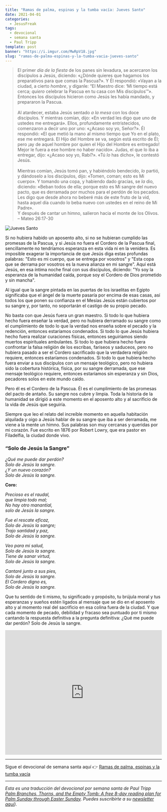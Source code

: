 ```yaml
---
title: "Ramas de palma, espinas y la tumba vacía: Jueves Santo"
date: 2021-04-01
categories:
  - JesusFreak
tags:
  - devocional
  - semana santa
  - Paul Tripp
template: post
banner: "https://i.imgur.com/MwRpV18.jpg"
slug: "ramas-de-palma-espinas-y-la-tumba-vacia-jueves-santo"
---
```


> El primer *día de la fiesta* de los panes sin levadura, se acercaron los discípulos a Jesús, diciendo: «¿Dónde quieres que hagamos los preparativos para que comas la Pascua?». Y Él respondió: «Vayan a la ciudad, a cierto *hombre*, y díganle: “El Maestro dice: ‘Mi tiempo está cerca; *quiero* celebrar la Pascua en tu casa con Mis discípulos’”». Entonces los discípulos hicieron como Jesús les había mandado, y prepararon la Pascua. <br>
> <br>
> Al atardecer, estaba Jesús sentado *a la mesa* con los doce discípulos. Y mientras comían, dijo: «En verdad les digo que uno de ustedes me entregará». Ellos, profundamente entristecidos, comenzaron a decir uno por uno: «¿Acaso soy yo, Señor?». Él respondió: «El que metió la mano al mismo tiempo que Yo en el plato, ese me entregará. El Hijo del Hombre se va, según está escrito de Él; pero ¡ay de aquel hombre por quien el Hijo del Hombre es entregado! Mejor le fuera a ese hombre no haber nacido». Judas, el que lo iba a entregar, dijo: «¿Acaso soy yo, Rabí?». «Tú *lo* has dicho», le contestó Jesús.<br>
> <br>
> Mientras comían, Jesús tomó pan, y habiéndolo bendecido, *lo* partió, y dándose*lo* a los discípulos, dijo: «Tomen, coman; esto es Mi cuerpo». Y tomando una copa, y habiendo dado gracias, se *la* dio, diciendo: «Beban todos de ella; porque esto es Mi sangre del nuevo pacto, que es derramada por muchos para el perdón de los pecados. Les digo que desde ahora no beberé más de este fruto de la vid, hasta aquel día cuando lo beba nuevo con ustedes en el reino de Mi Padre».<br>
> Y después de cantar un himno, salieron hacia el monte de los Olivos.<br>
> – Mateo 26:17-30

![Jueves Santo](https://i.imgur.com/MwRpV18.jpg)

Si no hubiera habido un aposento alto, si no se hubieran cumplido las promesas de la Pascua, y si Jesús no fuera el Cordero de la Pascua final, sencillamente no tendríamos esperanza en esta vida ni en la venidera. Es imposible exagerar la importancia de que Jesús diga estas profundas palabras: "Esto es mi cuerpo, que se entrega por vosotros" y "Esta copa que se derrama por vosotros es la nueva alianza en mi sangre". Aquí está Jesús, en esa íntima noche final con sus discípulos, diciendo: "Yo soy la esperanza de la humanidad caída, porque soy el Cordero de Dios prometido y sin mancha".

Al igual que la sangre pintada en las puertas de los israelitas en Egipto significaba que el ángel de la muerte pasaría por encima de esas casas, así todos los que ponen su confianza en el Mesías Jesús están cubiertos por su sangre y, por tanto, no soportarán el castigo de su propio pecado.

No basta con que Jesús fuera un gran maestro. Si todo lo que hubiera hecho fuera enseñar la verdad, pero no hubiera derramado su sangre como el cumplimiento de todo lo que la verdad nos enseña sobre el pecado y la redención, entonces estaríamos condenados. Si todo lo que Jesús hubiera hecho fuera realizar curaciones físicas, entonces seguiríamos siendo muertos espirituales ambulantes. Si todo lo que hubiera hecho fuera confrontar la falsa religión de los escribas, fariseos y saduceos, pero no hubiera pasado a ser el Cordero sacrificado que la verdadera religión requiere, entonces estaríamos condenados. Si todo lo que hubiera hecho fuera enviar a sus discípulos con un mensaje teológico, pero no hubiera sido la cobertura histórica, física, por su sangre derramada, que ese mensaje teológico requiere, entonces estaríamos sin esperanza y sin Dios, pecadores solos en este mundo caído.

Pero él es el Cordero de la Pascua. Él es el cumplimiento de las promesas del pacto de antaño. Su sangre nos cubre y limpia. Toda la historia de la humanidad se dirigió a este momento en el aposento alto y al sacrificio de la vida de Jesús que seguiría.

Siempre que leo el relato del increíble momento en aquella habitación alquilada y oigo a Jesús hablar de su sangre que iba a ser derramada, me viene a la mente un himno. Sus palabras son muy cercanas y queridas por mi corazón. Fue escrito en 1876 por Robert Lowry, que era pastor en Filadelfia, la ciudad donde vivo.

### “Solo de Jesús la Sangre”

*¿Qué me puede dar perdón?*<br>
*Solo de Jesús la sangre.*<br>
*¿Y un nuevo corazón?*<br>
*Solo de Jesús la sangre.*

**Coro:**

*Precioso es el raudal,*<br>
*que limpia todo mal;*<br>
*No hay otro manantial,*<br>
*solo de Jesús la sangre.*

*Fue el rescate eficaz,*<br>
*Solo de Jesús la sangre;*<br>
*Trajo santidad y paz,*<br>
*Solo de Jesús la sangre.*

*Veo para mi salud,*<br>
*Solo de Jesús la sangre.*<br>
*Tiene de sanar virtud,*<br>
*Solo de Jesús la sangre.*

*Cantaré junto a sus pies,*<br>
*Solo de Jesús la sangre.*<br>
*El Cordero digno es,*<br>
*Solo de Jesús la sangre.*

Que tu sentido de ti mismo, tu significado y propósito, tu brújula moral y tus esperanzas y sueños estén ligados al mensaje que se dio en el aposento alto y al momento real del sacrificio en esa colina fuera de la ciudad. Y que cada momento de pecado, debilidad y fracaso sea puntuado por ti mismo cantando la respuesta definitiva a la pregunta definitiva: ¿Qué me puede dar perdón? Solo de Jesús la sangre.

<iframe width="100%" height="400" src="https://www.youtube.com/embed/aLU_u0Ss4Vc" title="YouTube video player" frameborder="0" allow="accelerometer; autoplay; clipboard-write; encrypted-media; gyroscope; picture-in-picture" allowfullscreen></iframe>

---

Sigue el devocional de semana santa aquí 👉 [Ramas de palma, espinas y la tumba vacía](/ramas-de-palma-espinas-y-la-tumba-vacia)

---

*Esta es una traducción del devocional por semana santa de Paul Tripp [Palm Branches, Thorns, and the Empty Tomb: A free 8-day reading plan for Palm Sunday
through Easter Sunday](https://cdn.shopify.com/s/files/1/1695/6503/files/Journey_to_the_Cross_Download.pdf?v=1615329390). Puedes suscribirte a su [newsletter aquí](https://www.paultripp.com)).*